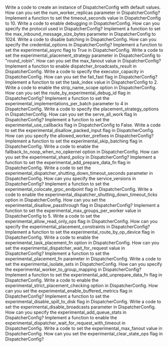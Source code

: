 Write a code to create an instance of DispatcherConfig with default values.
How can you set the num_worker_replicas parameter in DispatcherConfig?
Implement a function to set the timeout_seconds value in DispatcherConfig to 10.
Write a code to enable debugging in DispatcherConfig.
How can you specify the protocol used in DispatcherConfig?
Implement a function to set the max_inbound_message_size_bytes parameter in DispatcherConfig to 1024.
Write a code to disable batching in DispatcherConfig.
How can you specify the credential_options in DispatcherConfig?
Implement a function to set the experimental_async flag to True in DispatcherConfig.
Write a code to set the experimental_placement_strategy parameter in DispatcherConfig to "round_robin".
How can you set the max_fanout value in DispatcherConfig?
Implement a function to enable dispatcher_broadcasts_result in DispatcherConfig.
Write a code to specify the executor_capacity in DispatcherConfig.
How can you set the fail_fast flag in DispatcherConfig?
Implement a function to set the task_index value in DispatcherConfig to 2.
Write a code to enable the strip_name_scope option in DispatcherConfig.
How can you set the route_by_experimental_debug_id flag in DispatcherConfig?
Implement a function to set the experimental_implementations_per_batch parameter to 4 in DispatcherConfig.
Write a code to specify the placement_strategy_options in DispatcherConfig.
How can you set the serve_all_work flag in DispatcherConfig?
Implement a function to set the experimental_use_callbacks flag in DispatcherConfig to False.
Write a code to set the experimental_disallow_packed_input flag in DispatcherConfig.
How can you specify the allowed_worker_prefixes in DispatcherConfig?
Implement a function to set the experimental_skip_batching flag in DispatcherConfig.
Write a code to enable the fallback_to_noop_when_no_opkernel option in DispatcherConfig.
How can you set the experimental_shard_policy in DispatcherConfig?
Implement a function to set the experimental_add_prepare_data_fn flag in DispatcherConfig.
Write a code to set the experimental_dispatcher_shutting_down_timeout_seconds parameter in DispatcherConfig.
How can you specify the service_versions in DispatcherConfig?
Implement a function to set the experimental_colocate_grpc_endpoint flag in DispatcherConfig.
Write a code to enable the experimental_dispatcher_shutting_down_timeout_ticks option in DispatcherConfig.
How can you set the experimental_disallow_passthrough flag in DispatcherConfig?
Implement a function to set the experimental_max_groups_per_worker value in DispatcherConfig to 5.
Write a code to set the experimental_allow_read_only_ops flag in DispatcherConfig.
How can you specify the experimental_placement_constraints in DispatcherConfig?
Implement a function to set the experimental_route_by_op_device flag in DispatcherConfig.
Write a code to enable the experimental_task_placement_fn option in DispatcherConfig.
How can you set the experimental_dispatcher_wait_for_request value in DispatcherConfig?
Implement a function to set the experimental_placement_fn parameter in DispatcherConfig.
Write a code to set the experimental_isolate_sets in DispatcherConfig.
How can you specify the experimental_worker_to_group_mapping in DispatcherConfig?
Implement a function to set the experimental_add_unprepare_data_fn flag in DispatcherConfig.
Write a code to enable the experimental_strict_placement_checking option in DispatcherConfig.
How can you set the experimental_enable_buffered_metrics flag in DispatcherConfig?
Implement a function to set the experimental_disable_spill_to_disk flag in DispatcherConfig.
Write a code to set the experimental_disable_broadcasts parameter in DispatcherConfig.
How can you specify the experimental_add_queue_stats in DispatcherConfig?
Implement a function to enable the experimental_dispatcher_wait_for_request_with_timeout in DispatcherConfig.
Write a code to set the experimental_max_fanout value in DispatcherConfig.
How can you set the experimental_clear_state_ops flag in DispatcherConfig?